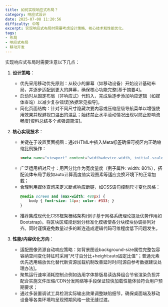 ```yaml
---
title: 如何实现响应式布局？
category: 响应式设计
date: 2025-07-08 11:20:56
difficulty: 中等
excerpt: 实现响应式布局时需要考虑设计策略、核心技术和性能优化。
tags:
- 布局
- 响应式布局
- 移动开发
---
```

实现响应式布局时需要注意以下几点：

1. **设计策略**：
   - 优先采用移动优先原则：从较小的屏幕（如移动设备）开始设计基础布局，并逐步适配到更大的屏幕，确保核心功能完整[基于摘要4]。
   - 启动时从固定布局（非响应式）代码入，完成后逐步添加响应逻辑（如媒体查询）以减少复杂错误[依据常见指导]。
   - 简化页面结构：针对不同尺寸隐藏次要内容或压缩层级导航菜单以增强使用效果并规避视口溢出的混乱；始终禁止水平滚动情况出现以防止影响流畅度[资料总结多个点强调简洁]。 

2. **核心实现技术**： 
   - 关键在于设置页面视图：通过HTML中插入Meta标签确保可视区内正确缩缩比例操作：  
     ```html
     <meta name="viewport" content="width=device-width, initial-scale=1, maximum-scale=1, user-scalable=no">
     ```
   - 广泛运用相对尺寸：用百分比作为宽度量度（例子属性: width: 80%），搭配流体布局手段如auto计算高度值实现图素等适应变换环境下的正常加载；
   - 合理利用媒体查询来定义断点响应断链，如CSS语句控制尺寸变化风格：
     ```css
     @media screen and (max-width: 480px) {
         body { font-size: 14px; color: #333; }
     }
     ```
   - 推荐集成现代化CSS框架栅格架构(例子基于网格系统理论提及优势作用如Bootstrap)。将区块区域规划划分标准化模板使各分块模块协调排列对齐。同时谨慎避免数量过多的断连造成逻辑代码可维程度低下问题发生。 

3. **性能/内容优化方向**：
   - 适配图像资源自动响应策略：如背景图设background-size属性完整包容容纳空间变化特征时采用“尺寸百分比+height:auto固定比值”；普通元素优先选用缩放优化替代新资源加载机制改善延时时间[源自参考数据建议处理办法]。 
   - 聚焦运行速率消耗控制点例如选用字体排版易读选择组合节省渲染负担并配合实施文件压缩/CDN分发网络等手段保证较快加载性能体验符合用户预期要求；
   - 通过多装置调试工具检测实际输出效果调整缺陷细节，确保桌面端及移动设备等各类环境均呈现预期风格一致无缝过渡。
